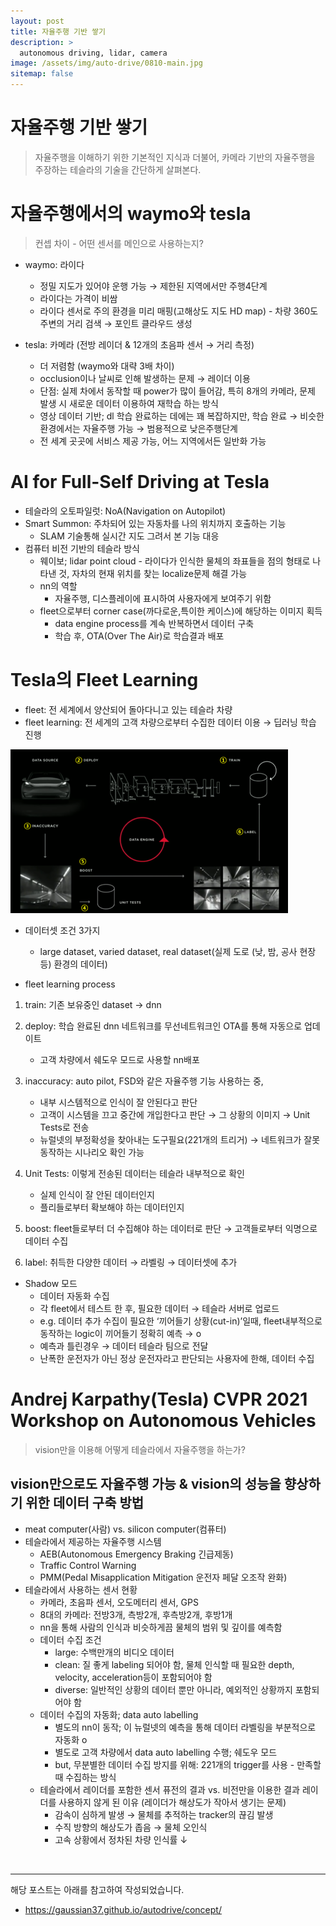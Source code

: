 ```yaml
---
layout: post
title: 자율주행 기반 쌓기
description: >
  autonomous driving, lidar, camera
image: /assets/img/auto-drive/0810-main.jpg
sitemap: false
---
```


# 자율주행 기반 쌓기

> 자율주행을 이해하기 위한 기본적인 지식과 더불어, 카메라 기반의 자율주행을 주장하는 테슬라의 기술을 간단하게 살펴본다.


# 자율주행에서의 waymo와 tesla

> 컨셉 차이 - 어떤 센서를 메인으로 사용하는지?

- waymo: 라이다
	- 정밀 지도가 있어야 운행 가능 → 제한된 지역에서만 주행4단계
	- 라이다는 가격이 비쌈
	- 라이다 센서로 주의 환경을 미리 매핑(고해상도 지도 HD map) - 차량 360도 주변의 거리 검색 → 포인트 클라우드 생성

- tesla: 카메라 (전방 레이더 & 12개의 초음파 센서 → 거리 측정)
	- 더 저렴함 (waymo와 대략 3배 차이)
	- occlusion이나 날씨로 인해 발생하는 문제 → 레이더 이용
	- 단점: 실제 차에서 동작할 때 power가 많이 들어감, 특히 8개의 카메라, 문제 발생 시 새로운 데이터 이용하여 재학습 하는 방식
	- 영상 데이터 기반; dl 학습 완료하는 데에는 꽤 복잡하지만, 학습 완료 → 비슷한 환경에서는 자율주행 가능 → 범용적으로 낮은주행단계
	- 전 세계 곳곳에 서비스 제공 가능, 어느 지역에서든 일반화 가능




# AI for Full-Self Driving at Tesla
- 테슬라의 오토파일럿: NoA(Navigation on Autopilot)
- Smart Summon: 주차되어 있는 자동차를 나의 위치까지 호출하는 기능
	- SLAM 기술통해 실시간 지도 그려서 본 기능 대응
- 컴퓨터 비전 기반의 테슬라 방식
	- 웨이보; lidar point cloud - 라이다가 인식한 물체의 좌표들을 점의 형태로 나타낸 것, 자차의 현재 위치를 찾는 localize문제 해결 가능
	- nn의 역할
		- 자율주행, 디스플레이에 표시하여 사용자에게 보여주기 위함
	- fleet으로부터 corner case(까다로운,특이한 케이스)에 해당하는 이미지 획득
		- data engine process를 계속 반복하면서 데이터 구축
		- 학습 후, OTA(Over The Air)로 학습결과 배포




# Tesla의 Fleet Learning

- fleet: 전 세계에서 양산되어 돌아다니고 있는 테슬라 차량
- fleet learning: 전 세계의 고객 차량으로부터 수집한 데이터 이용 → 딥러닝 학습 진행


<img src='/assets/img/auto-drive/0810-fleet.png'>


- 데이터셋 조건 3가지
	- large dataset, varied dataset, real dataset(실제 도로 (낮, 밤, 공사 현장 등) 환경의 데이터)

- fleet learning process

1. train: 기존 보유중인 dataset → dnn

2. deploy: 학습 완료된 dnn 네트워크를 무선네트워크인 OTA를 통해 자동으로 업데이트
	- 고객 차량에서 쉐도우 모드로 사용할 nn배포

3. inaccuracy: auto pilot, FSD와 같은 자율주행 기능 사용하는 중,
	- 내부 시스템적으로 인식이 잘 안된다고 판단
	- 고객이 시스템을 끄고 중간에 개입한다고 판단 → 그 상황의 이미지 → Unit Tests로 전송
	- 뉴럴넷의 부정확성을 찾아내는 도구필요(221개의 트리거) → 네트워크가 잘못 동작하는 시나리오 확인 가능

4. Unit Tests: 이렇게 전송된 데이터는 테슬라 내부적으로 확인
	- 실제 인식이 잘 안된 데이터인지
	- 플리들로부터 확보해야 하는 데이터인지

5. boost: fleet들로부터 더 수집해야 하는 데이터로 판단 → 고객들로부터 익명으로 데이터 수집
6. label: 취득한 다양한 데이터 → 라벨링 → 데이터셋에 추가


- Shadow 모드
	- 데이터 자동화 수집
	- 각 fleet에서 테스트 한 후, 필요한 데이터 → 테슬라 서버로 업로드
	- e.g. 데이터 추가 수집이 필요한 ‘끼어들기 상황(cut-in)’일때, fleet내부적으로 동작하는 logic이 끼어들기 정확히 예측 → o
	- 예측과 틀린경우 → 데이터 테슬라 팀으로 전달
	- 난폭한 운전자가 아닌 정상 운전자라고 판단되는 사용자에 한해, 데이터 수집



# Andrej Karpathy(Tesla) CVPR 2021 Workshop on Autonomous Vehicles

> vision만을 이용해 어떻게 테슬라에서 자율주행을 하는가?

## vision만으로도 자율주행 가능 & vision의 성능을 향상하기 위한 데이터 구축 방법
- meat computer(사람) vs. silicon computer(컴퓨터)
- 테슬라에서 제공하는 자율주행 시스템
	- AEB(Autonomous Emergency Braking 긴급제동)
	- Traffic Control Warning
	- PMM(Pedal Misapplication Mitigation 운전자 페달 오조작 완화)
- 테슬라에서 사용하는 센서 현황
	- 카메라, 초음파 센서, 오도메터리 센서, GPS
	- 8대의 카메라: 전방3개, 측방2개, 후측방2개, 후방1개
	- nn을 통해 사람의 인식과 비슷하게끔 물체의 범위 및 깊이를 예측함
	- 데이터 수집 조건
		- large: 수백만개의 비디오 데이터
		- clean: 질 좋게 labeling 되어야 함, 물체 인식할 때 필요한 depth, velocity, acceleration등이 포함되어야 함
		- diverse: 일반적인 상황의 데이터 뿐만 아니라, 예외적인 상황까지 포함되어야 함
	- 데이터 수집의 자동화; data auto labelling
		- 별도의 nn이 동작; 이 뉴럴넷의 예측을 통해 데이터 라벨링을 부분적으로 자동화 o
		- 별도로 고객 차량에서 data auto labelling 수행; 쉐도우 모드
		- but, 무분별한 데이터 수집 방지를 위해: 221개의 trigger를 사용 - 만족할 때 수집하는 방식
	- 테슬라에서 레이더를 포함한 센서 퓨전의 결과 vs. 비전만을 이용한 결과
		레이더를 사용하지 않게 된 이유 (레이더가 해상도가 작아서 생기는 문제)
		- 감속이 심하게 발생 → 물체를 추적하는 tracker의 끊김 발생
		- 수직 방향의 해상도가 좁음 → 물체 오인식
		- 고속 상황에서 정차된 차량 인식률 ↓


<br>

---

해당 포스트는 아래를 참고하여 작성되었습니다.
- <https://gaussian37.github.io/autodrive/concept/>